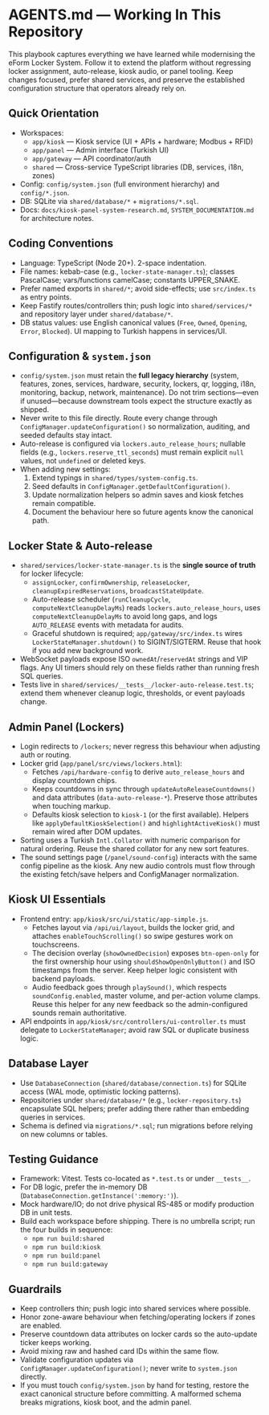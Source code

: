 # AGENTS.md — Working In This Repository

This playbook captures everything we have learned while modernising the eForm Locker System. Follow it to extend the platform without regressing locker assignment, auto-release, kiosk audio, or panel tooling. Keep changes focused, prefer shared services, and preserve the established configuration structure that operators already rely on.

## Quick Orientation

- Workspaces:
  - `app/kiosk` — Kiosk service (UI + APIs + hardware; Modbus + RFID)
  - `app/panel` — Admin interface (Turkish UI)
  - `app/gateway` — API coordinator/auth
  - `shared` — Cross-service TypeScript libraries (DB, services, i18n, zones)
- Config: `config/system.json` (full environment hierarchy) and `config/*.json`.
- DB: SQLite via `shared/database/*` + `migrations/*.sql`.
- Docs: `docs/kiosk-panel-system-research.md`, `SYSTEM_DOCUMENTATION.md` for architecture notes.

## Coding Conventions

- Language: TypeScript (Node 20+). 2-space indentation.
- File names: kebab-case (e.g., `locker-state-manager.ts`); classes PascalCase; vars/functions camelCase; constants UPPER_SNAKE.
- Prefer named exports in `shared/*`; avoid side-effects; use `src/index.ts` as entry points.
- Keep Fastify routes/controllers thin; push logic into `shared/services/*` and repository layer under `shared/database/*`.
- DB status values: use English canonical values (`Free`, `Owned`, `Opening`, `Error`, `Blocked`). UI mapping to Turkish happens in services/UI.

## Configuration & `system.json`

- `config/system.json` must retain the **full legacy hierarchy** (system, features, zones, services, hardware, security, lockers, qr, logging, i18n, monitoring, backup, network, maintenance). Do not trim sections—even if unused—because downstream tools expect the structure exactly as shipped.
- Never write to this file directly. Route every change through `ConfigManager.updateConfiguration()` so normalization, auditing, and seeded defaults stay intact.
- Auto-release is configured via `lockers.auto_release_hours`; nullable fields (e.g., `lockers.reserve_ttl_seconds`) must remain explicit `null` values, not `undefined` or deleted keys.
- When adding new settings:
  1. Extend typings in `shared/types/system-config.ts`.
  2. Seed defaults in `ConfigManager.getDefaultConfiguration()`.
  3. Update normalization helpers so admin saves and kiosk fetches remain compatible.
  4. Document the behaviour here so future agents know the canonical path.

## Locker State & Auto-release

- `shared/services/locker-state-manager.ts` is the **single source of truth** for locker lifecycle:
  - `assignLocker`, `confirmOwnership`, `releaseLocker`, `cleanupExpiredReservations`, `broadcastStateUpdate`.
  - Auto-release scheduler (`runCleanupCycle`, `computeNextCleanupDelayMs`) reads `lockers.auto_release_hours`, uses `computeNextCleanupDelayMs` to avoid long gaps, and logs `AUTO_RELEASE` events with metadata for audits.
  - Graceful shutdown is required; `app/gateway/src/index.ts` wires `LockerStateManager.shutdown()` to SIGINT/SIGTERM. Reuse that hook if you add new background work.
- WebSocket payloads expose ISO `ownedAt`/`reservedAt` strings and VIP flags. Any UI timers should rely on these fields rather than running fresh SQL queries.
- Tests live in `shared/services/__tests__/locker-auto-release.test.ts`; extend them whenever cleanup logic, thresholds, or event payloads change.

## Admin Panel (Lockers)

- Login redirects to `/lockers`; never regress this behaviour when adjusting auth or routing.
- Locker grid (`app/panel/src/views/lockers.html`):
  - Fetches `/api/hardware-config` to derive `auto_release_hours` and display countdown chips.
  - Keeps countdowns in sync through `updateAutoReleaseCountdowns()` and data attributes (`data-auto-release-*`). Preserve those attributes when touching markup.
  - Defaults kiosk selection to `kiosk-1` (or the first available). Helpers like `applyDefaultKioskSelection()` and `highlightActiveKiosk()` must remain wired after DOM updates.
- Sorting uses a Turkish `Intl.Collator` with numeric comparison for natural ordering. Reuse the shared collator for any new sort features.
- The sound settings page (`/panel/sound-config`) interacts with the same config pipeline as the kiosk. Any new audio controls must flow through the existing fetch/save helpers and ConfigManager normalization.

## Kiosk UI Essentials

- Frontend entry: `app/kiosk/src/ui/static/app-simple.js`.
  - Fetches layout via `/api/ui/layout`, builds the locker grid, and attaches `enableTouchScrolling()` so swipe gestures work on touchscreens.
  - The decision overlay (`showOwnedDecision`) exposes `btn-open-only` for the first ownership hour using `shouldShowOpenOnlyButton()` and ISO timestamps from the server. Keep helper logic consistent with backend payloads.
  - Audio feedback goes through `playSound()`, which respects `soundConfig.enabled`, master volume, and per-action volume clamps. Reuse this helper for any new feedback so the admin-configured sounds remain authoritative.
- API endpoints in `app/kiosk/src/controllers/ui-controller.ts` must delegate to `LockerStateManager`; avoid raw SQL or duplicate business logic.

## Database Layer

- Use `DatabaseConnection` (`shared/database/connection.ts`) for SQLite access (WAL mode, optimistic locking patterns).
- Repositories under `shared/database/*` (e.g., `locker-repository.ts`) encapsulate SQL helpers; prefer adding there rather than embedding queries in services.
- Schema is defined via `migrations/*.sql`; run migrations before relying on new columns or tables.

## Testing Guidance

- Framework: Vitest. Tests co-located as `*.test.ts` or under `__tests__`.
- For DB logic, prefer the in-memory DB (`DatabaseConnection.getInstance(':memory:')`).
- Mock hardware/IO; do not drive physical RS-485 or modify production DB in unit tests.
- Build each workspace before shipping. There is no umbrella script; run the four builds in sequence:
  - `npm run build:shared`
  - `npm run build:kiosk`
  - `npm run build:panel`
  - `npm run build:gateway`

## Guardrails

- Keep controllers thin; push logic into shared services where possible.
- Honor zone-aware behaviour when fetching/operating lockers if zones are enabled.
- Preserve countdown data attributes on locker cards so the auto-update ticker keeps working.
- Avoid mixing raw and hashed card IDs within the same flow.
- Validate configuration updates via `ConfigManager.updateConfiguration()`; never write to `system.json` directly.
- If you must touch `config/system.json` by hand for testing, restore the exact canonical structure before committing. A malformed schema breaks migrations, kiosk boot, and the admin panel.
